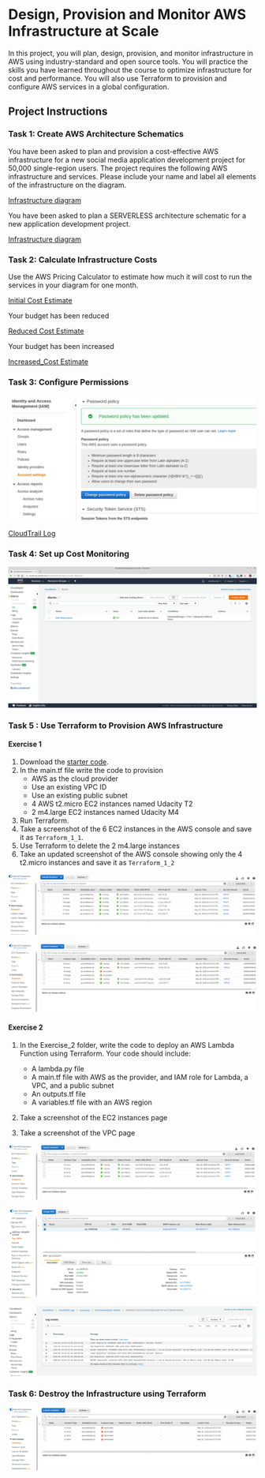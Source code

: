 # Design, Provision and Monitor AWS Infrastructure at Scale

In this project, you will plan, design, provision, and monitor infrastructure in AWS using industry-standard and open source tools. You will practice the skills you have learned throughout the course to optimize infrastructure for cost and performance. You will also use Terraform to provision and configure AWS services in a global configuration.

## Project  Instructions

### Task 1: Create AWS Architecture Schematics

You have been asked to plan and provision a cost-effective AWS infrastructure for a new social media application development project for 50,000 single-region users. The project requires the following AWS infrastructure and services. Please include your name and label all elements of the infrastructure on the diagram.

<answer>

[Infrastructure diagram](./Udacity_Diagram_1.pdf)

</answer>

You have been asked to plan a SERVERLESS architecture schematic for a new application development project.

<answer>

[Infrastructure diagram](./Udacity_Diagram_2.pdf)

</answer>

### Task 2: Calculate Infrastructure Costs

Use the AWS Pricing Calculator to estimate how much it will cost to run the services in your diagram for one month.

<answer>

[Initial Cost Estimate](./Initial_Cost_Estimate.csv)

</answer>

Your budget has been reduced

<answer>

[Reduced Cost Estimate](./Reduced_Cost_Estimate.csv)

<answer>

Your budget has been increased

<answer>

[Increased_Cost Estimate](./Increased_Cost_Estimate.csv)

</answer>

### Task 3: Configure Permissions

<answer>

![Password Policy](./udacity_password_policy.png)

[CloudTrail Log](./UdacityCloudTrailLog.csv)

</answer>

### Task 4: Set up Cost Monitoring

<answer>

![CloudWatch Alarm](./CloudWatch_alarm.png)

</answer>

### Task 5 : Use Terraform to Provision AWS Infrastructure

#### Exercise 1

1. Download the [starter code](https://github.com/udacity/cand-c2-project).
2. In the main.tf file write the code to provision
   * AWS as the cloud provider
   * Use an existing VPC ID
   * Use an existing public subnet
   * 4 AWS t2.micro EC2 instances named Udacity T2
   * 2 m4.large EC2 instances named Udacity M4
3. Run Terraform.
4. Take a screenshot of the 6 EC2 instances in the AWS console and save it as `Terraform_1_1`.
5. Use Terraform to  delete the 2 m4.large instances
6. Take an updated screenshot of the AWS console showing only the 4 t2.micro instances and save it as `Terraform_1_2`

<answer>

![Terraform_1_1](./Terraform_1_1.png)

![Terraform_1_2](./Terraform_1_2.png)

</answer>

#### Exercise 2

1. In the  Exercise_2 folder, write the code to deploy an AWS Lambda Function using Terraform. Your code should include:

   * A lambda.py file
   * A main.tf file with AWS as the provider, and IAM role for Lambda, a VPC, and a public subnet
   * An outputs.tf file
   * A variables.tf file with an AWS region

2. Take a screenshot of the EC2 instances page
3. Take a screenshot of the VPC page

<answer>

![Terraform_2_1](./Terraform_2_1.png)

![Terraform_2_2](./Terraform_2_2.png)

![Terraform_2_3](./Terraform_2_3.png)

</answer>

### Task 6: Destroy the Infrastructure using Terraform

<answer>

![Terraform destroyed](./Terraform_destroyed.png)

</answer>

